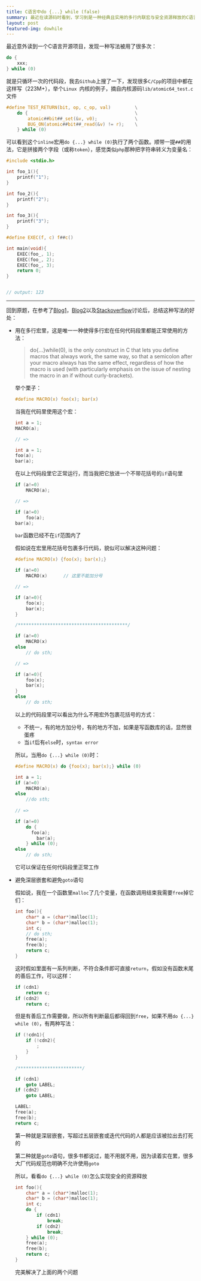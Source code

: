```yaml
---
title: C语言中do {...} while (false)
summary: 最近在读源码时看到，学习到是一种经典且实用的多行内联宏与安全资源释放的C语言技巧
layout: post
featured-img: dowhile
---
```



最近意外读到一个C语言开源项目，发现一种写法被用了很多次：

```c
do {
    xxx;
} while (0)
```

就是只循环一次的代码段，我去`Github`上搜了一下，发现很多`C/Cpp`的项目中都在这样写（223M+），举个`Linux `内核的例子，摘自内核源码`lib/atomic64_test.c`文件

```c
#define TEST_RETURN(bit, op, c_op, val)         \
    do {								        \
        atomic##bit##_set(&v, v0);			    \
        BUG_ON(atomic##bit##_read(&v) != r);    \
    } while (0)
```

可以看到这个`inline`宏用`do {...} while (0)`执行了两个函数。顺带一提`##`的用法，它是拼接两个字段（或称`token`），感觉类似`php`那种把字符串转义为变量名：

```c
#include <stdio.h>

int foo_1(){
    printf("1");
}

int foo_2(){
    printf("2");
}

int foo_3(){
    printf("3");
}

#define EXEC(f, c) f##c()

int main(void){
    EXEC(foo_, 1);
    EXEC(foo_, 2);
    EXEC(foo_, 3);
    return 0;
}


// output: 123
```

***

回到原题，在参考了[Blog1][1]，[Blog2][2]以及[Stackoverflow][3]讨论后，总结这种写法的好处：

+ 用在多行宏里，这是唯一一种使得多行宏在任何代码段里都能正常使用的方法：

  > do{...}while(0), is the only construct in C that lets you define macros that always work, the same way, so that a semicolon after your macro always has the same effect, regardless of how the macro is used (with particularly emphasis on the issue of nesting the macro in an if without curly-brackets).

  举个栗子：
  ```c
  #define MACRO(x) foo(x); bar(x)
  ```

  当我在代码里使用这个宏：

  ```c
  int a = 1;
  MACRO(a);
  
  // =>
  
  int a = 1;
  foo(a);
  bar(a);
  ```

  在以上代码段里它正常运行，而当我把它放进一个不带花括号的`if`语句里

  ```c
  if (a!=0)
      MACRO(a);
  
  // =>
  
  if (a!=0)
      foo(a);
  bar(a);
  ```

  `bar`函数已经不在`if`范围内了

  假如说在宏里用花括号包裹多行代码，貌似可以解决这种问题：

  ```c
  #define MACRO(x) {foo(x); bar(x);}
  
  if (a!=0)
      MACRO(x)		// 这里不能加分号
  
  // =>
  
  if (a!=0){
      foo(x);
      bar(x);
  }
  
  /*****************************************/
  
  if (a!=0)
      MACRO(x)
  else 
      // do sth;
  
  // =>
  
  if (a!=0){
      foo(x);
      bar(x);
  }
  else
      // do sth;
  ```

  以上的代码段里可以看出为什么不用宏外包裹花括号的方式：

  + 不统一，有的地方加分号，有的地方不加，如果是写函数库的话，显然很蛋疼
  + 当`if`后有`else`时，`syntax error`

  所以，当用`do {...} while (0)`时：

  ```c
  #define MACRO(x) do {foo(x); bar(x);} while (0)
  
  int a = 1;
  if (a!=0)
      MACRO(a);
  else
      //do sth;
      
  // =>
  
  if (a!=0)
      do {
  		foo(a);
          bar(a);
      } while (0);
  else
      // do sth;
  ```

  它可以保证在任何代码段里正常工作

+ 避免深层嵌套和避免`goto`语句

  假如说，我在一个函数里`malloc`了几个变量，在函数调用结束我需要`free`掉它们：

  ```c
  int foo(){
      char* a = (char*)malloc(1);
      char* b = (char*)malloc(1);
      int c;
      // do sth;
      free(a);
      free(b);
      return c;
  }
  ```

  这时假如里面有一系列判断，不符合条件即可直接`return`，假如没有函数末尾的善后工作，可以这样：

  ```c
  if (cdn1)
      return c;
  if (cdn2)
      return c;
  ```

  但是有善后工作需要做，所以所有判断最后都得回到`free`，如果不用`do {...} while (0)`，有两种写法：

  ```c
  if (!cdn1){
      if (!cdn2){
          ;
      }
  }
  
  /************************/
  
  if (cdn1)
      goto LABEL;
  if (cdn2)
      goto LABEL;
  
  LABEL: 
  free(a);
  free(b);
  return c;
  ```

  第一种就是深层嵌套，写超过五层嵌套或迭代代码的人都是应该被拉出去打死的

  第二种就是`goto`语句，很多书都说过，能不用就不用，因为读着实在累，很多大厂代码规范也明确不允许使用`goto`

  所以，看看`do {...} while (0)`怎么实现安全的资源释放

  ```c
  int foo(){
      char* a = (char*)malloc(1);
      char* b = (char*)malloc(1);
      int c;
      do {
          if (cdn1)
              break;
          if (cdn2)
              break;
      } while (0);
      free(a);
      free(b);
      return c;
  }
  ```

  完美解决了上面的两个问题

[1]: http://bruceblinn.com/linuxinfo/DoWhile.html
[2]: https://www.pixelstech.net/article/1390482950-do-%7B-%7D-while-%280%29-in-macros
[3]: https://stackoverflow.com/questions/154136/why-use-apparently-meaningless-do-while-and-if-else-statements-in-macros
